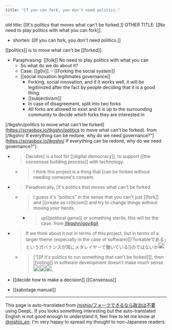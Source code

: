 ```yaml
---
title: "If you can fork, you don't need politics."
---
```


old title:  [[It's politics that moves what can't be forked.]]
OTHER TITLE: [[No need to play politics with what you can fork]].
- shorten:  [[If you can fork, you don't need politics.]]

[[politics]] is to move what can't be [[forked]].
- Paraphrasing: [[folk]] No need to play politics with what you can
    - So what do we do about it?
    - Case: [[g0v]].
            - [[Forking the social system]]
    - [[social inovation legitimates governance]]
        - Forking, social innovation, and if it works well, it will be legitimized after the fact by people deciding that it is a good thing.
        - [[subjectivism]]
        - In case of disagreement, split into two forks
        - All forks are allowed to exist and it is up to the surrounding community to decide which forks they are interested in

[/tkgshn/politics to move what can't be forked](https://scrapbox.io/tkgshn/politics to move what can't be forked).
from [/tkgshn/ If everything can be redone, why do we need governance?"](https://scrapbox.io/tkgshn/ If everything can be redone, why do we need governance?").
- > Decidim] is a tool for [[digital democracy]], to support [[the consensus building process]] with technology.
    - > I think this project is a thing that [can be forked without needing someone's consent.
- > Paradoxically, [it's politics that moves what can't be forked.
    - > I guess it's "politics" in the sense that you can't just [[fork]] and [[create as criticism]] and try to change things without moving your hands.
        - > up[[political game]] or something sterile, this will be the case.
from [/tkgshn/gov4git](https://scrapbox.io/tkgshn/gov4git)
- > If we think about it not in terms of this project, but in terms of a larger theme (especially in the case of software)[[「forkableである」というガバナンスが常にメタレイヤーで働いている]]のではないか<img src='https://scrapbox.io/api/pages/tkgshn/tkgshn/icon' alt='/tkgshn/tkgshn.icon' height="19.5"/>
    - > ["[[If it's politics to run something that can't be forked]]], then [[voting]] in software development doesn't make much sense<img src='https://scrapbox.io/api/pages/tkgshn/tkgshn/icon' alt='/tkgshn/tkgshn.icon' height="19.5"/><img src='https://scrapbox.io/api/pages/tkgshn/tkgshn/icon' alt='/tkgshn/tkgshn.icon' height="19.5"/><img src='https://scrapbox.io/api/pages/tkgshn/tkgshn/icon' alt='/tkgshn/tkgshn.icon' height="19.5"/>.


- [[decide how to make a decision]]
[[Consensus]]
- [[sabotage manual]]

---
This page is auto-translated from [/nishio/フォークできるなら政治は不要](https://scrapbox.io/nishio/フォークできるなら政治は不要) using DeepL. If you looks something interesting but the auto-translated English is not good enough to understand it, feel free to let me know at [@nishio_en](https://twitter.com/nishio_en). I'm very happy to spread my thought to non-Japanese readers.